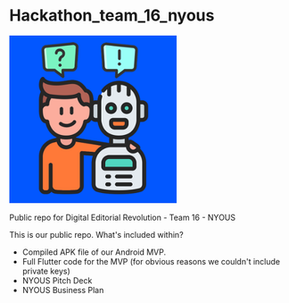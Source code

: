 # Hackathon_team_16_nyous

<img src="https://github.com/alderante/Hackathon_team_16_nyous/blob/main/logo.png?raw=true" alt="alt_text" width="300"/>

Public repo for Digital Editorial Revolution - Team 16 - NYOUS

This is our public repo. What's included within?

- Compiled APK file of our Android MVP.
- Full Flutter code for the MVP (for obvious reasons we couldn't include private keys)
- NYOUS Pitch Deck
- NYOUS Business Plan
